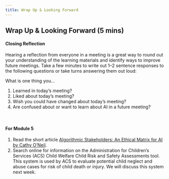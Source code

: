 ```yaml
---
title: Wrap Up & Looking Forward
---
```


## Wrap Up & Looking Forward (5 mins)

#### Closing Reflection
Hearing a reflection from everyone in a meeting is a great way to round out your understanding of the learning materials and identify ways to improve future meetings. Take a few minutes to write out 1–2 sentence responses to the following questions or take turns answering them out loud: 

What is one thing you...					
1. Learned in today’s meeting?
1. Liked about today’s meeting? 
1. Wish you could have changed about today’s meeting? 
1. Are confused about or want to learn about AI in a future meeting?

<br>

#### For Module 5

1. Read the short article [Algorithmic Stakeholders: An Ethical Matrix for AI by Cathy O’Neil](https://blog.dataiku.com/algorithmic-stakeholders-an-ethical-matrix-for-ai). 
1. Search online for information on the Administration for Children’s Services (ACS) Child Welfare Child Risk and Safety Assessments tool. This system is used by ACS to evaluate potential child neglect and abuse cases for risk of child death or injury. We will discuss this system next week.
